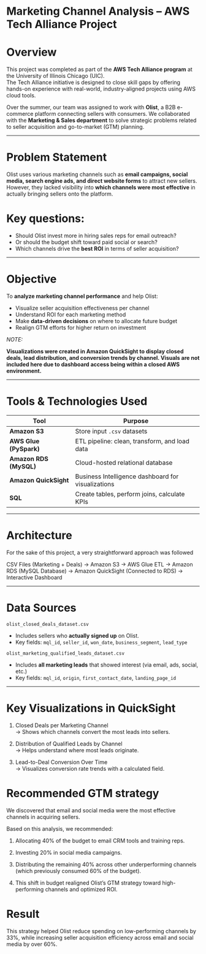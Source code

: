 
# Marketing Channel Analysis – AWS Tech Alliance Project

# Overview

This project was completed as part of the **AWS Tech Alliance program** at the University of Illinois Chicago (UIC).  
The Tech Alliance initiative is designed to close skill gaps by offering hands-on experience with real-world, industry-aligned projects using AWS cloud tools.

Over the summer, our team was assigned to work with **Olist**, a B2B e-commerce platform connecting sellers with consumers. We collaborated with the **Marketing & Sales department** to solve strategic problems related to seller acquisition and go-to-market (GTM) planning.

---

# Problem Statement

Olist uses various marketing channels such as **email campaigns, social media, search engine ads, and direct website forms** to attract new sellers.  
However, they lacked visibility into **which channels were most effective** in actually bringing sellers onto the platform.

# Key questions:
- Should Olist invest more in hiring sales reps for email outreach?
- Or should the budget shift toward paid social or search?
- Which channels drive the **best ROI** in terms of seller acquisition?

---

# Objective

To **analyze marketing channel performance** and help Olist:
- Visualize seller acquisition effectiveness per channel
- Understand ROI for each marketing method
- Make **data-driven decisions** on where to allocate future budget
- Realign GTM efforts for higher return on investment

*NOTE:*

**Visualizations were created in Amazon QuickSight to display closed deals, lead distribution, and conversion trends by channel. Visuals are not included here due to dashboard access being within a closed AWS environment.**

---

# Tools & Technologies Used

| Tool | Purpose |
|------|---------|
| **Amazon S3** | Store input `.csv` datasets |
| **AWS Glue (PySpark)** | ETL pipeline: clean, transform, and load data |
| **Amazon RDS (MySQL)** | Cloud-hosted relational database |
| **Amazon QuickSight** | Business Intelligence dashboard for visualizations |
| **SQL** | Create tables, perform joins, calculate KPIs |

---

# Architecture

For the sake of this project, a very straightforward approach was followed

CSV Files (Marketing + Deals)
->
Amazon S3
->
AWS Glue ETL 
->
Amazon RDS (MySQL Database)
->
Amazon QuickSight (Connected to RDS)
->
Interactive Dashboard


---

# Data Sources

 `olist_closed_deals_dataset.csv`
- Includes sellers who **actually signed up** on Olist.
- Key fields: `mql_id`, `seller_id`, `won_date`, `business_segment`, `lead_type`

 `olist_marketing_qualified_leads_dataset.csv`
- Includes **all marketing leads** that showed interest (via email, ads, social, etc.)
- Key fields: `mql_id`, `origin`, `first_contact_date`, `landing_page_id`

---

# Key Visualizations in QuickSight

1. Closed Deals per Marketing Channel  
   → Shows which channels convert the most leads into sellers.

2. Distribution of Qualified Leads by Channel  
   → Helps understand where most leads originate.

3. Lead-to-Deal Conversion Over Time  
   → Visualizes conversion rate trends with a calculated field.


# Recommended GTM strategy

We discovered that email and social media were the most effective channels in acquiring sellers.

Based on this analysis, we recommended:

1. Allocating 40% of the budget to email CRM tools and training reps.

2. Investing 20% in social media campaigns.

3. Distributing the remaining 40% across other underperforming channels (which previously consumed 60% of the budget).

4. This shift in budget realigned Olist’s GTM strategy toward high-performing channels and optimized ROI.

# Result

This strategy helped Olist reduce spending on low-performing channels by 33%, while increasing seller acquisition efficiency across email and social media by over 60%. 


